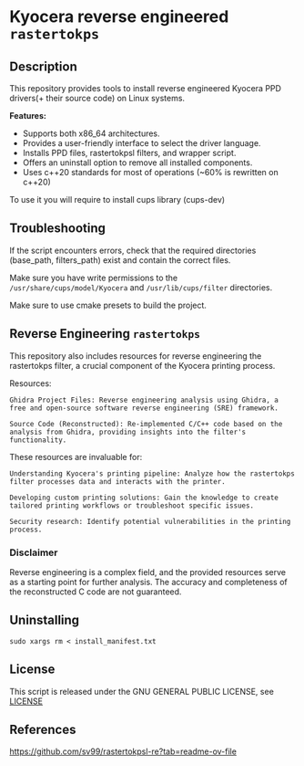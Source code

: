 # Kyocera reverse engineered `rastertokps`

## Description

This repository provides tools to install reverse engineered Kyocera PPD drivers(+ their source code) on Linux systems.

**Features:**

- Supports both x86_64 architectures.
- Provides a user-friendly interface to select the driver language.
- Installs PPD files, rastertokpsl filters, and wrapper script.
- Offers an uninstall option to remove all installed components.
- Uses c++20 standards for most of operations (~60% is rewritten on c++20)

To use it you will require to install cups library (cups-dev)

## Troubleshooting

If the script encounters errors, check that the required directories (base_path, filters_path) exist and contain the correct files.

Make sure you have write permissions to the `/usr/share/cups/model/Kyocera` and `/usr/lib/cups/filter` directories.

Make sure to use cmake presets to build the project.

## Reverse Engineering `rastertokps`

This repository also includes resources for reverse engineering the rastertokps filter, a crucial component of the Kyocera printing process.

Resources:

    Ghidra Project Files: Reverse engineering analysis using Ghidra, a free and open-source software reverse engineering (SRE) framework.

    Source Code (Reconstructed): Re-implemented C/C++ code based on the analysis from Ghidra, providing insights into the filter's functionality.

These resources are invaluable for:

    Understanding Kyocera's printing pipeline: Analyze how the rastertokps filter processes data and interacts with the printer.

    Developing custom printing solutions: Gain the knowledge to create tailored printing workflows or troubleshoot specific issues.

    Security research: Identify potential vulnerabilities in the printing process.

### Disclaimer

Reverse engineering is a complex field, and the provided resources serve as a starting point for further analysis. The accuracy and completeness of the reconstructed C code are not guaranteed.

## Uninstalling

`sudo xargs rm < install_manifest.txt`

## License

This script is released under the GNU GENERAL PUBLIC LICENSE, see [LICENSE](LICENSE)

## References

<https://github.com/sv99/rastertokpsl-re?tab=readme-ov-file>